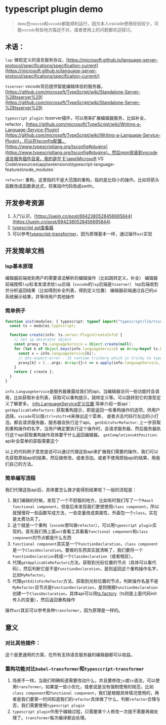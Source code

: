 # typescript plugin demo

> `demo`在`neovim`和`vscode`都能顺利运行，因为本人vscode使用经验较少，可能`vscode`有些地方描述不对，或者使用上的问题都欢迎探讨。

## 术语：
`lsp`: 微软定义的语言服务协议，[https://microsoft.github.io/language-server-protocol/specifications/specification-current](https://microsoft.github.io/language-server-protocol/specifications/specification-current/)

`tsserver`: vscode背后提供智能编辑体验的服务器，[https://github.com/microsoft/TypeScript/wiki/Standalone-Server-%28tsserver%29](https://github.com/microsoft/TypeScript/wiki/Standalone-Server-%28tsserver%29)

`typescript plugin`: tsserver插件，可以用来扩展编辑器服务，比如补全，refactor，[https://github.com/microsoft/TypeScript/wiki/Writing-a-Language-Service-Plugin](https://github.com/microsoft/TypeScript/wiki/Writing-a-Language-Service-Plugin)，可以在tsconfig配置，[https://www.typescriptlang.org/tsconfig#plugins](https://www.typescriptlang.org/tsconfig#plugins)，然后npm安装到vscode语言服务插件目录，我的是在`E:\app\Microsoft VS Code\resources\app\extensions\typescript-language-features\node_modules`

`refactor`: 重构，这里指的不是大范围的重构，指的是比较小的操作。比如将箭头函数改成函数表达式，将某段if代码改成swith。

## 开发参考资源

1. 入门认识，[https://juejin.cn/post/6942380528456695844](https://juejin.cn/post/6942380528456695844)
2. [typescript ast查看器](https://astexplorer.net/)
3. 可以参考[typescript-transformer](https://github.com/madou/typescript-transformer-handbook#adding-new-import-declarations)，因为原理基本一样，通过操作`ast`实现

## 开发简单文档

### lsp基本原理

编辑器前端收到用户的需要语法解析的编辑操作（比如跳转定义，补全）
编辑器前端按照`lsp`标准发请求给`lsp`后端（`vscode`的`lsp`后端是`tsserver`）
lsp后端收到并分析返回结果（比如得到补全列表，得到定义位置）
编辑器前端通过自己的ui系统展示结果，并等待用户其他操作

### 简单例子
```Typescript
function init(modules: { typescript: typeof import("typescript/lib/tsserverlibrary") }) {
  const ts = modules.typescript;

  function create(info: ts.server.PluginCreateInfo) {
    // Set up decorator object
    const proxy: ts.LanguageService = Object.create(null);
    for (let k of Object.keys(info.languageService) as Array<keyof ts.LanguageService>) {
      const x = info.languageService[k]!;
      // @ts-expect-error - JS runtime trickery which is tricky to type tersely
      proxy[k] = (...args: Array<{}>) => x.apply(info.languageService, args);
    }
    return { create };
  }
}
```
`info.LanguageService`是服务器暴露给我们的api，当编辑器访问一些功能时会调用，比如获取补全列表，获取可以重构提示，跳转定义等。可以跳转到它的类型定义了解更多。
[info.LanguageService定义位置](https://github.com/microsoft/TypeScript/blob/7f004ad8dfd4d3aa047173a890c0beaeb8a307de/lib/tsserverlibrary.d.ts#L4898)
简单介绍一些api：
`getApplicableRefactors`: 获取重构提示，即是返回一些重构操作的选项，供用户选择。`vscode`可以按`ctrl+shift+R`来弹出这个菜单，
或者点击代码行左边的小灯泡，都会请求服务器，服务器会执行这个api。
`getEditsForRefactor`: 上一步获取到重构操作的名字，当用户确定要执行这个操作时，会请求服务器，然后服务器执行这个api获取重构操作具体要干什么返回编辑器。
`getCompletionsAtPosition`: api补全菜单的获取需要这个

以上的代码例子意思是说可以通过代理这些api来扩展我们需要的操作。我们可以先获取原始api的结果，然后做修改，或者添加。或者不使用原始api的结果，用我们自己的方法。

### 简单编写流程
我们代理这些api后，具体要怎么做才能得到结果呢？一般的流程是：

1. 我们编辑的时候，发现了一个不舒服的地方，比如有时我们写了一个`React functional component`，但是后来发现我们更想使用`class component`，所以就慢慢将一些函数写成方法，一些变量改成类属性，外面包一个`class`。实在是太费功夫了。
2. 这个就是一个重构（`vscode`里叫做`refactor`），可以用`typescript plugin`实现的。首先我们用上面`ast`查看工具看看`functional component`和`class component`的节点都是什么东西
3. `functional component`其实是一个`FunctionDeclaration`，`class component`是一个`ClassDeclaration`。要做的东西其实就清晰了，我们要将一个`FunctionDeclaration`转成一个`ClassDeclaration`（或者相反）。
4. 代理`getApplicableRefactors`方法，获取到光标位置的节点（具体可以看代码），然后判断它是不是`FunctionDeclaration`，是则返回这个重构操作名字，比如`MyRefactor`。
5. 代理`getEditsForRefactor`方法，获取到光标位置的节点，判断操作名是不是`MyRefactor`且节点是`FunctionDeclaration`，是则根据`FunctionDeclaration`创建一个`ClassDeclaration`，具体api可以用[ts.factory](https://github.com/microsoft/TypeScript/blob/v4.4.4/lib/typescriptServices.d.ts#L3224)（ts则是上面代码init传入的变量），然后返回重构操作

操作`ast`其实可以参考各种`transformer`，因为原理是一样的。

## 意义
### 对比其他插件：
这个是更通用的方案，在所有支持语言服务器的编辑器都可以收益。

### 重构功能对比`babel-transformer`和`typesccript-transformer`
1. 场景不一样。当我们明确知道需要改动什么，并且要修改`js`或`ts`语法，可以使用`transformer`。如果是一些小优化，或者说是没有强制使用的规范，比如`class component`和`functional component`，我们是根据具体情况使用的，再者是我们要第一时间知道我们的`refactor`具体做了什么，判断`refactor`合理与否，我们需要使用`typescript plugin`
2. `typescript plugin`作用于编辑过程，只需要某个人修改一次就不需要再做处理了。`transformer`每次编译都会处理。
